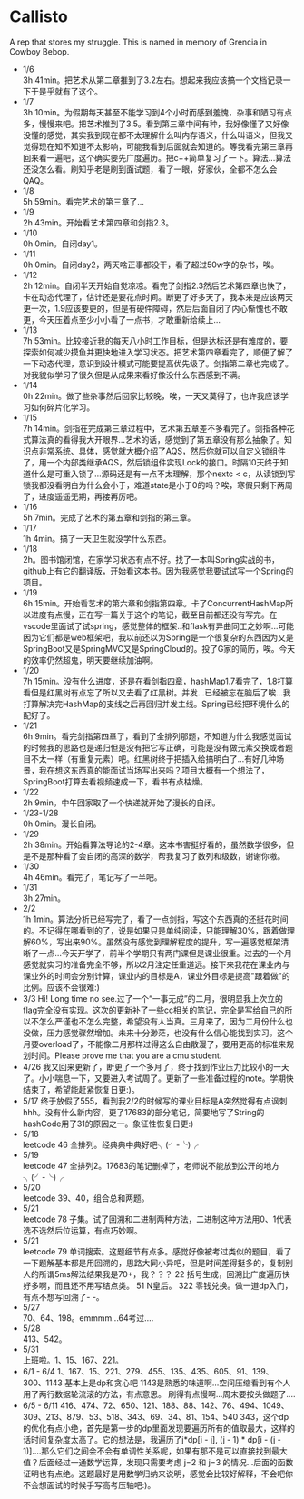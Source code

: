 # Callisto
A rep that stores my struggle. This is named in memory of Grencia in Cowboy Bebop.

* 1/6   
3h 41min。把艺术从第二章推到了3.2左右。想起来我应该搞一个文档记录一下于是乎就有了这个。
* 1/7  
3h 10min。为假期每天甚至不能学习到4个小时而感到羞愧，杂事和陋习有点多，慢慢来吧。把艺术推到了3.5。看到第三章中间有种，我好像懂了又好像没懂的感觉，其实我到现在都不太理解什么叫内存语义，什么叫语义，但我又觉得现在知不知道不太影响，可能我看到后面就会知道的。等我看完第三章再回来看一遍吧，这个确实要先广度遍历。把c++简单复习了一下。算法...算法还没怎么看。刷知乎老是刷到面试题，看了一眼，好家伙，全都不怎么会QAQ。
* 1/8  
5h 59min。看完艺术的第三章了...
* 1/9  
2h 43min。开始看艺术第四章和剑指2.3。
* 1/10  
0h 0min。自闭day1。
* 1/11  
0h 0min。自闭day2，两天啥正事都没干，看了超过50w字的杂书，唉。
* 1/12  
2h 12min。自闭半天开始自觉凉凉。看完了剑指2.3然后艺术第四章也快了，卡在动态代理了，估计还是要花点时间。断更了好多天了，我本来是应该两天更一次，1.9应该要更的，但是有硬件障碍，然后后面自闭了内心惭愧也不敢更，今天压着点至少小小看了一点书，才敢重新给续上...
* 1/13  
7h 53min。比较接近我的每天八小时工作目标，但是达标还是有难度的，要探索如何减少摸鱼并更快地进入学习状态。把艺术第四章看完了，顺便了解了一下动态代理，意识到设计模式可能要提高优先级了。剑指第二章也完成了。对我貌似学习了很久但是从成果来看好像没什么东西感到不满。
* 1/14  
0h 22min。做了些杂事然后回家比较晚，唉，一天又莫得了，也许我应该学习如何碎片化学习。
* 1/15  
7h 14min。剑指在完成第三章过程中，艺术第五章差不多看完了。剑指各种花式算法真的看得我大开眼界...艺术的话，感觉到了第五章没有那么抽象了。知识点非常系统、具体，感觉就大概介绍了AQS，然后你就可以自定义锁组件了，用一个内部类继承AQS，然后锁组件实现Lock的接口。时隔10天终于知道什么是可重入锁了...源码还是有一点不太理解，那个nextc < c，从读锁到写锁我都没看明白为什么会小于，难道state是小于0的吗？唉，寒假只剩下两周了，进度遥遥无期，再接再厉吧。
* 1/16  
5h 7min。完成了艺术的第五章和剑指的第三章。
* 1/17  
1h 4min。搞了一天卫生就没学什么东西。
* 1/18  
2h。图书馆闭馆，在家学习状态有点不好。找了一本叫Spring实战的书，github上有它的翻译版，开始看这本书。因为我感觉我要试试写一个Spring的项目。
* 1/19  
6h 15min。开始看艺术的第六章和剑指第四章。卡了ConcurrentHashMap所以进度有点慢，正在写一篇关于这个的笔记，截至目前都还没有写完。在vscode里面试了试spring，感觉整体的框架..和flask有异曲同工之妙啊...可能因为它们都是web框架吧，我以前还以为Spring是一个很复杂的东西因为又是SpringBoot又是SpringMVC又是SpringCloud的。投了G家的简历，唉。今天的效率仍然超鬼，明天要继续加油啊。
* 1/20  
7h 15min。没有什么进度，还是在看剑指四章，hashMap1.7看完了，1.8打算看但是红黑树有点忘了所以又去看了红黑树。并发...已经被忘在脑后了唉...我打算解决完HashMap的支线之后再回归并发主线。Spring已经把环境什么的配好了。
* 1/21  
6h 9min。看完剑指第四章了，看到了全排列那题，不知道为什么我感觉面试的时候我的思路也是递归但是没有把它写正确，可能是没有做元素交换或者题目不太一样（有重复元素）吧。红黑树终于把插入给搞明白了...有好几种场景，我在想这东西真的能面试当场写出来吗？项目大概有一个想法了，SpringBoot打算去看视频速成一下，看书有点枯燥。
* 1/22  
2h 9min。中午回家取了一个快递就开始了漫长的自闭。
* 1/23-1/28  
0h 0min。漫长自闭。
* 1/29  
2h 38min。开始看算法导论的2-4章。这本书害挺好看的，虽然数学很多，但是不是那种看了会自闭的高深的数学，帮我复习了数列和级数，谢谢你嗷。
* 1/30  
4h 46min。看完了，笔记写了一半吧。
* 1/31  
3h 27min。
* 2/2  
1h 1min。算法分析已经写完了，看了一点剑指，写这个东西真的还挺花时间的。不记得在哪看到的了，说是如果只是单纯阅读，只能理解30%，跟着做理解60%，写出来90%。虽然没有感觉到理解程度的提升，写一遍感觉框架清晰了一点...今天开学了，前半个学期只有两门课但是课业很重。过去的一个月感觉就实习的准备完全不够，所以2月注定任重道远。接下来我花在课业内与课业外的时间会分别计算，课业内的目标是A，课业外目标是提高"跟着做"的比例。应该不会很难:)
* 3/3
Hi! Long time no see.过了一个“一事无成”的二月，很明显我上次立的flag完全没有实现。这次的更新补了一些cc相关的笔记，完全是写给自己的所以不怎么严谨也不怎么完整，希望没有人当真。三月来了，因为二月份什么也没做，压力感觉骤然增加。未来十分渺茫，也没有什么信心能找到实习。这个月要overload了，不能像二月那样过得这么自由散漫了，要用更高的标准来规划时间。Please prove me that you are a cmu student.
* 4/26
我又回来更新了，断更了一个多月了，终于找到作业压力比较小的一天了。小小喘息一下，又要进入考试周了。更新了一些准备过程的note。学期快结束了，希望能赶紧恢复日更:)。
* 5/17
终于放假了555，看到我2/2的时候写的课业目标是A突然觉得有点讽刺hhh。没有什么新内容，更了17683的部分笔记，简要地写了String的hashCode用了31的原因之一。象征性恢复日更:)
* 5/18  
leetcode 46 全排列。经典典中典好吧╮(╯-╰)╭
* 5/19  
leetcode 47 全排列2。17683的笔记删掉了，老师说不能放到公开的地方╮(╯-╰)╭
* 5/20  
leetcode 39、40，组合总和两题。
* 5/21  
leetcode 78 子集。试了回溯和二进制两种方法，二进制这种方法用0、1代表选不选然后位运算，有点巧妙啊。
* 5/21  
leetcode 79 单词搜索。这题细节有点多。感觉好像被考过类似的题目，看了一下题解基本都是用回溯的，思路大同小异吧，但是时间差得挺多的，复制别人的所谓5ms解法结果我是70+，我？？？
22 括号生成，回溯比广度遍历快好多啊，而且还不用写结点类。
51 N皇后。
322 零钱兑换。做一道dp入门，有点不想写回溯了- -。
* 5/27  
70、64、198。emmmm...64考过....
* 5/28  
413、542。
* 5/31  
上班啦。1、15、167、221。
* 6/1 - 6/4
1、167、15、221、279、455、135、435、605、91、139、300、1143
基本上是dp和贪心吧
1143是熟悉的味道啊...空间压缩看到有个人用了两行数据轮流滚的方法，有点意思。
刷得有点慢啊...周末要按头做题了....
*  6/5 - 6/11
416、474、72、650、121、188、88、142、76、494、1049、309、213、879、53、518、343、69、34、81、154、540
343，这个dp的优化有点小绝，首先是第一步的dp里面发现要遍历所有的值取最大，这样的话时间复杂度太高了。它的想法是，我遍历了j*dp[i - j], (j - 1) * dp[i - (j - 1)]....那么它们之间会不会有单调性关系呢，如果有那不是可以直接找到最大值？后面经过一通数学运算，发现只需要考虑 j=2 和 j=3 的情况...后面的函数证明也有点绝。这题最好是用数学归纳来说明，感觉会比较好解释，不会吧你不会想面试的时候手写高考压轴吧:)。